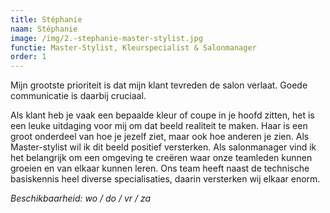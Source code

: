 ```yaml
---
title: Stéphanie
naam: Stéphanie
image: /img/2.-stephanie-master-stylist.jpg
functie: Master-Stylist, Kleurspecialist & Salonmanager
order: 1
---
```


Mijn grootste prioriteit is dat mijn klant tevreden de salon verlaat. Goede communicatie is daarbij cruciaal. 

Als klant heb je vaak een bepaalde kleur of coupe in je hoofd zitten, het is een leuke uitdaging voor mij om dat beeld realiteit te maken. Haar is een groot onderdeel van hoe je jezelf ziet, maar ook hoe anderen je zien. Als Master-stylist wil ik dit beeld positief versterken. 
Als salonmanager vind ik het belangrijk om een omgeving te creëren waar onze teamleden kunnen groeien en van elkaar kunnen leren. Ons team heeft naast de technische basiskennis heel diverse specialisaties, daarin versterken wij elkaar enorm. 

*Beschikbaarheid: wo / do / vr / za*